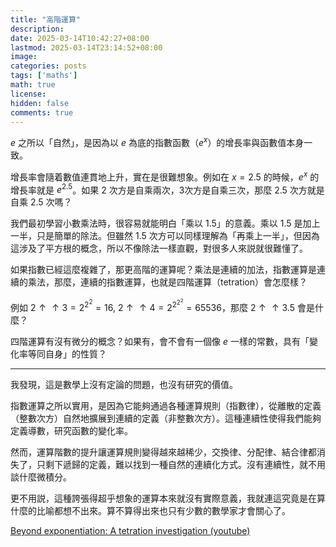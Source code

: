 ```yaml
---
title: "高階運算"
description: 
date: 2025-03-14T10:42:27+08:00
lastmod: 2025-03-14T23:14:52+08:00
image: 
categories: posts
tags: ['maths']
math: true
license: 
hidden: false
comments: true
---
```


$e$ 之所以「自然」，是因為以 $e$ 為底的指數函數（$e^x$）的增長率與函數值本身一致。

增長率會隨着數值連貫地上升，實在是很難想象。例如在 $x = 2.5$ 的時候，$e^x$ 的增長率就是 $e^2.5$。如果 2 次方是自乘兩次，3次方是自乘三次，那麼 2.5 次方就是自乘 2.5 次嗎？

我們最初學習小數乘法時，很容易就能明白「乘以 1.5」的意義。乘以 1.5 是加上一半，只是簡單的除法。但雖然 1.5 次方可以同樣理解為「再乘上一半」，但因為這涉及了平方根的概念，所以不像除法一樣直觀，對很多人來説就很難懂了。

如果指數已經這麼複雜了，那更高階的運算呢？乘法是連續的加法，指數運算是連續的乘法，那麼，連續的指數運算，也就是四階運算（tetration）會怎麼樣？

例如 $2 \uparrow \uparrow 3 = 2^{2^2} = 16$, $2 \uparrow \uparrow 4 = 2^{2^{2^2}} = 65536$，那麼 $2 \uparrow \uparrow 3.5$ 會是什麼？

四階運算有沒有微分的概念？如果有，會不會有一個像 $e$ 一樣的常數，具有「變化率等同自身」的性質？

***
我發現，這是數學上沒有定論的問題，也沒有研究的價值。

指數運算之所以實用，是因為它能夠通過各種運算規則（指數律），從離散的定義（整數次方）自然地擴展到連續的定義（非整數次方）。這種連續性使得我們能夠定義導數，研究函數的變化率。

然而，運算階數的提升讓運算規則變得越來越稀少，交換律、分配律、結合律都消失了，只剩下遞歸的定義，難以找到一種自然的連續化方式。沒有連續性，就不用談什麼微積分。

更不用説，這種誇張得超乎想象的運算本來就沒有實際意義，我就連這究竟是在算什麼的比喻都想不出來。算不算得出來也只有少數的數學家才會關心了。

[Beyond exponentiation: A tetration investigation (youtube) ](https://www.youtube.com/watch?v=qdqPTEpq5Xw&pp=ygUJdGV0cmF0aW9u)

